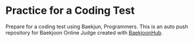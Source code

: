 # Practice for a Coding Test
Prepare for a coding test using Baekjun, Programmers.
This is an auto push repository for Baekjoon Online Judge created with [BaekjoonHub](https://github.com/BaekjoonHub/BaekjoonHub).
